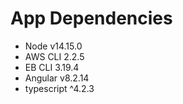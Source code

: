 # App Dependencies

- Node v14.15.0
- AWS CLI 2.2.5
- EB CLI 3.19.4
- Angular v8.2.14
- typescript ^4.2.3

